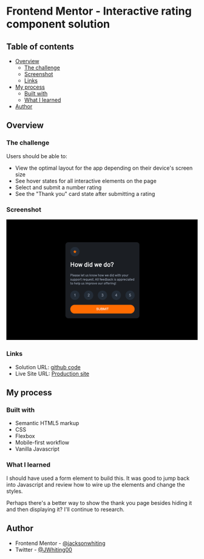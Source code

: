# Frontend Mentor - Interactive rating component solution

## Table of contents

- [Overview](#overview)
  - [The challenge](#the-challenge)
  - [Screenshot](#screenshot)
  - [Links](#links)
- [My process](#my-process)
  - [Built with](#built-with)
  - [What I learned](#what-i-learned)
- [Author](#author)

## Overview

### The challenge

Users should be able to:

- View the optimal layout for the app depending on their device's screen size
- See hover states for all interactive elements on the page
- Select and submit a number rating
- See the "Thank you" card state after submitting a rating

### Screenshot

![](/images/rating-desktop-screenshot.png)

### Links

- Solution URL: [github code](https://github.com/jacksonwhiting/interactive-rating-component)
- Live Site URL: [Production site](https://rating-component-jwhiting.netlify.app/)

## My process

### Built with

- Semantic HTML5 markup
- CSS 
- Flexbox
- Mobile-first workflow
- Vanilla Javascript

### What I learned

I should have used a form element to build this.  It was good to jump back into Javascript and review how to wire up the elements and change the styles.

Perhaps there's a better way to show the thank you page besides hiding it and then displaying it?  I'll continue to research.

## Author

- Frontend Mentor - [@jacksonwhiting](https://www.frontendmentor.io/profile/jacksonwhiting)
- Twitter - [@JWhiting00](https://www.twitter.com/JWhiting0)
